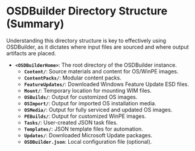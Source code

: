 # OSDBuilder Directory Structure (Summary)

Understanding this directory structure is key to effectively using OSDBuilder, as it dictates where input files are sourced and where output artifacts are placed.

*   **`<OSDBuilderHome>`**: The root directory of the OSDBuilder instance.
    *   **`Content/`**: Source materials and content for OS/WinPE images.
    *   **`ContentPacks/`**: Modular content packs.
    *   **`FeatureUpdates/`**: Downloaded Windows Feature Update ESD files.
    *   **`Mount/`**: Temporary location for mounting WIM files.
    *   **`OSBuilds/`**: Output for customized OS images.
    *   **`OSImport/`**: Output for imported OS installation media.
    *   **`OSMedia/`**: Output for fully serviced and updated OS images.
    *   **`PEBuilds/`**: Output for customized WinPE images.
    *   **`Tasks/`**: User-created JSON task files.
    *   **`Templates/`**: JSON template files for automation.
    *   **`Updates/`**: Downloaded Microsoft Update packages.
    *   **`OSDBuilder.json`**: Local configuration file (optional).
